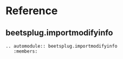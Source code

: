 # Reference

## beetsplug.importmodifyinfo

```{eval-rst}
.. automodule:: beetsplug.importmodifyinfo
   :members:
```
